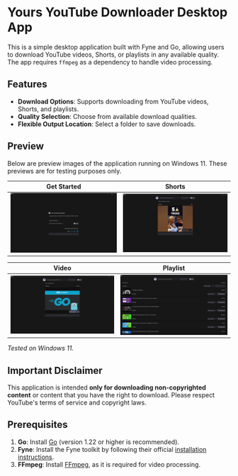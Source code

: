 # Yours YouTube Downloader Desktop App

This is a simple desktop application built with Fyne and Go, allowing users to download YouTube videos, Shorts, or playlists in any available quality. The app requires `ffmpeg` as a dependency to handle video processing.

## Features

- **Download Options**: Supports downloading from YouTube videos, Shorts, and playlists.
- **Quality Selection**: Choose from available download qualities.
- **Flexible Output Location**: Select a folder to save downloads.

## Preview
Below are preview images of the application running on Windows 11. These previews are for testing purposes only.

| Get Started                                   | Shorts                                    |
| --------------------------------------------- | ----------------------------------------- |
| ![Preview 1](./assets/preview/getStarted.png) | ![Preview 2](./assets/preview/shorts.png) |

| Video                                        | Playlist                                  |
| --------------------------------------------- | ----------------------------------------- |
| ![Preview 3](./assets/preview/video.png)      | ![Preview 4](./assets/preview/playlist.png) |

*Tested on Windows 11.*

## Important Disclaimer
This application is intended **only for downloading non-copyrighted content** or content that you have the right to download. Please respect YouTube's terms of service and copyright laws.

## Prerequisites

1. **Go**: Install [Go](https://golang.org/dl/) (version 1.22 or higher is recommended).
2. **Fyne**: Install the Fyne toolkit by following their official [installation instructions](https://docs.fyne.io/started/).
3. **FFmpeg**: Install [FFmpeg](https://ffmpeg.org/download.html), as it is required for video processing.

